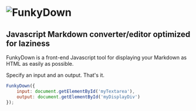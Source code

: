 # ![FunkyDown](http://imagelink.png)

## Javascript Markdown converter/editor optimized for laziness

FunkyDown is a front-end Javascript tool for displaying your Markdown as HTML as easily as possible.

Specify an input and an output. That's it.

```javascript
FunkyDown({
	input: document.getElementById('myTextarea'),
	output: document.getElementById('myDisplayDiv')
});
```
